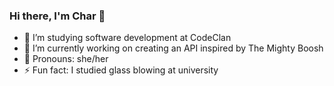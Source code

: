 ### Hi there, I'm Char 👋

- 🌱 I’m studying software development at CodeClan
- :full_moon_with_face: I’m currently working on creating an API inspired by The Mighty Boosh
- :pizza: Pronouns: she/her
- ⚡ Fun fact: I studied glass blowing at university

